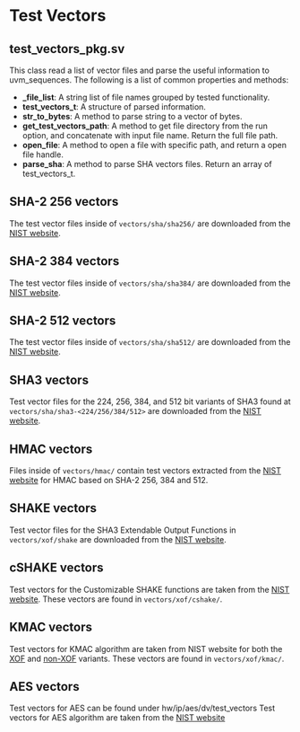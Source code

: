 # Test Vectors

## test_vectors_pkg.sv
This class read a list of vector files and parse the useful information to
uvm_sequences.
The following is a list of common properties and methods:
* **_file_list**: A string list of file names grouped by tested functionality.
* **test_vectors_t**: A structure of parsed information.
* **str_to_bytes**: A method to parse string to a vector of bytes.
* **get_test_vectors_path**: A method to get file directory from the run option,
  and concatenate with input file name. Return the full file path.
* **open_file**: A method to open a file with specific path, and return a open
  file handle.
* **parse_sha**: A method to parse SHA vectors files. Return an array of
  test_vectors_t.

## SHA-2 256 vectors
The test vector files inside of `vectors/sha/sha256/` are downloaded from the
[NIST website](https://csrc.nist.gov/Projects/Cryptographic-Algorithm-Validation-Program/Secure-Hashing#shavs).

## SHA-2 384 vectors
The test vector files inside of `vectors/sha/sha384/` are downloaded from the
[NIST website](https://csrc.nist.gov/Projects/Cryptographic-Algorithm-Validation-Program/Secure-Hashing#shavs).

## SHA-2 512 vectors
The test vector files inside of `vectors/sha/sha512/` are downloaded from the
[NIST website](https://csrc.nist.gov/Projects/Cryptographic-Algorithm-Validation-Program/Secure-Hashing#shavs).

## SHA3 vectors
Test vector files for the 224, 256, 384, and 512 bit variants of SHA3 found at
`vectors/sha/sha3-<224/256/384/512>` are downloaded from the [NIST
website](https://csrc.nist.gov/CSRC/media/Projects/Cryptographic-Algorithm-Validation-Program/documents/sha3/sha-3bytetestvectors.zip).

## HMAC vectors
Files inside of `vectors/hmac/` contain test vectors extracted from the [NIST website](https://csrc.nist.gov/CSRC/media/Projects/Cryptographic-Algorithm-Validation-Program/documents/mac/hmactestvectors.zip) for HMAC based on SHA-2 256, 384 and 512.

## SHAKE vectors
Test vector files for the SHA3 Extendable Output Functions in `vectors/xof/shake` are
downloaded from the [NIST
website](https://csrc.nist.gov/CSRC/media/Projects/Cryptographic-Algorithm-Validation-Program/documents/shs/shabytetestvectors.zip).

## cSHAKE vectors
Test vectors for the Customizable SHAKE functions are taken from the [NIST
website](https://csrc.nist.gov/CSRC/media/Projects/Cryptographic-Standards-and-Guidelines/documents/examples/cSHAKE_samples.pdf).
These vectors are found in `vectors/xof/cshake/`.

## KMAC vectors
Test vectors for KMAC algorithm are taken from NIST website for both the
[XOF](https://csrc.nist.gov/CSRC/media/Projects/Cryptographic-Standards-and-Guidelines/documents/examples/KMAC_samples.pdf)
and
[non-XOF](https://csrc.nist.gov/CSRC/media/Projects/Cryptographic-Standards-and-Guidelines/documents/examples/KMACXOF_samples.pdf)
variants.
These vectors are found in `vectors/xof/kmac/`.

## AES vectors
Test vectors for AES can be found under hw/ip/aes/dv/test_vectors
Test vectors for AES algorithm are taken from the
[NIST website](https://csrc.nist.gov/CSRC/media/Projects/Cryptographic-Standards-and-Guidelines/documents/examples/AES_ModesA_All.pdf)
